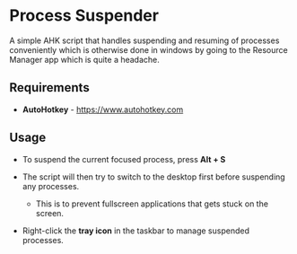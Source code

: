 
# Process Suspender

A simple AHK script that handles suspending and resuming of processes conveniently which is otherwise done in windows by going to the Resource Manager app which is quite a headache.

## Requirements
- **AutoHotkey** - https://www.autohotkey.com

## Usage
-  To suspend the current focused process, press **Alt + S**

- The script will then try to switch to the desktop first before suspending any processes.

  - This is to prevent fullscreen applications that gets stuck on the screen.

- Right-click the **tray icon** in the taskbar to manage suspended processes.
